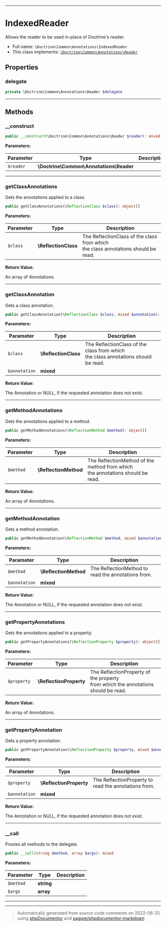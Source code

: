 ***

# IndexedReader

Allows the reader to be used in-place of Doctrine's reader.



* Full name: `\Doctrine\Common\Annotations\IndexedReader`
* This class implements:
[`\Doctrine\Common\Annotations\Reader`](./Reader.md)



## Properties


### delegate



```php
private \Doctrine\Common\Annotations\Reader $delegate
```






***

## Methods


### __construct



```php
public __construct(\Doctrine\Common\Annotations\Reader $reader): mixed
```








**Parameters:**

| Parameter | Type | Description |
|-----------|------|-------------|
| `$reader` | **\Doctrine\Common\Annotations\Reader** |  |




***

### getClassAnnotations

Gets the annotations applied to a class.

```php
public getClassAnnotations(\ReflectionClass $class): object[]
```








**Parameters:**

| Parameter | Type | Description |
|-----------|------|-------------|
| `$class` | **\ReflectionClass** | The ReflectionClass of the class from which<br />the class annotations should be read. |


**Return Value:**

An array of Annotations.



***

### getClassAnnotation

Gets a class annotation.

```php
public getClassAnnotation(\ReflectionClass $class, mixed $annotation): \Doctrine\Common\Annotations\T|null
```








**Parameters:**

| Parameter | Type | Description |
|-----------|------|-------------|
| `$class` | **\ReflectionClass** | The ReflectionClass of the class from which<br />the class annotations should be read. |
| `$annotation` | **mixed** |  |


**Return Value:**

The Annotation or NULL, if the requested annotation does not exist.



***

### getMethodAnnotations

Gets the annotations applied to a method.

```php
public getMethodAnnotations(\ReflectionMethod $method): object[]
```








**Parameters:**

| Parameter | Type | Description |
|-----------|------|-------------|
| `$method` | **\ReflectionMethod** | The ReflectionMethod of the method from which<br />the annotations should be read. |


**Return Value:**

An array of Annotations.



***

### getMethodAnnotation

Gets a method annotation.

```php
public getMethodAnnotation(\ReflectionMethod $method, mixed $annotation): \Doctrine\Common\Annotations\T|null
```








**Parameters:**

| Parameter | Type | Description |
|-----------|------|-------------|
| `$method` | **\ReflectionMethod** | The ReflectionMethod to read the annotations from. |
| `$annotation` | **mixed** |  |


**Return Value:**

The Annotation or NULL, if the requested annotation does not exist.



***

### getPropertyAnnotations

Gets the annotations applied to a property.

```php
public getPropertyAnnotations(\ReflectionProperty $property): object[]
```








**Parameters:**

| Parameter | Type | Description |
|-----------|------|-------------|
| `$property` | **\ReflectionProperty** | The ReflectionProperty of the property<br />from which the annotations should be read. |


**Return Value:**

An array of Annotations.



***

### getPropertyAnnotation

Gets a property annotation.

```php
public getPropertyAnnotation(\ReflectionProperty $property, mixed $annotation): \Doctrine\Common\Annotations\T|null
```








**Parameters:**

| Parameter | Type | Description |
|-----------|------|-------------|
| `$property` | **\ReflectionProperty** | The ReflectionProperty to read the annotations from. |
| `$annotation` | **mixed** |  |


**Return Value:**

The Annotation or NULL, if the requested annotation does not exist.



***

### __call

Proxies all methods to the delegate.

```php
public __call(string $method, array $args): mixed
```








**Parameters:**

| Parameter | Type | Description |
|-----------|------|-------------|
| `$method` | **string** |  |
| `$args` | **array** |  |




***


***
> Automatically generated from source code comments on 2022-06-25 using [phpDocumentor](http://www.phpdoc.org/) and [saggre/phpdocumentor-markdown](https://github.com/Saggre/phpDocumentor-markdown)
